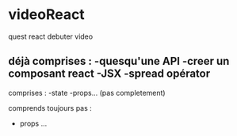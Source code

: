 # videoReact
quest react debuter video 





déjà comprises : 
-quesqu'une API
-creer un composant react
-JSX
-spread opérator
-


comprises : 
-state
-props... (pas completement)


comprends toujours pas : 
- props ...
